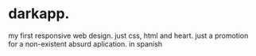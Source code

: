 # darkapp.

my first responsive web design. just css, html and heart. just a promotion for a non-existent absurd aplication. in spanish
